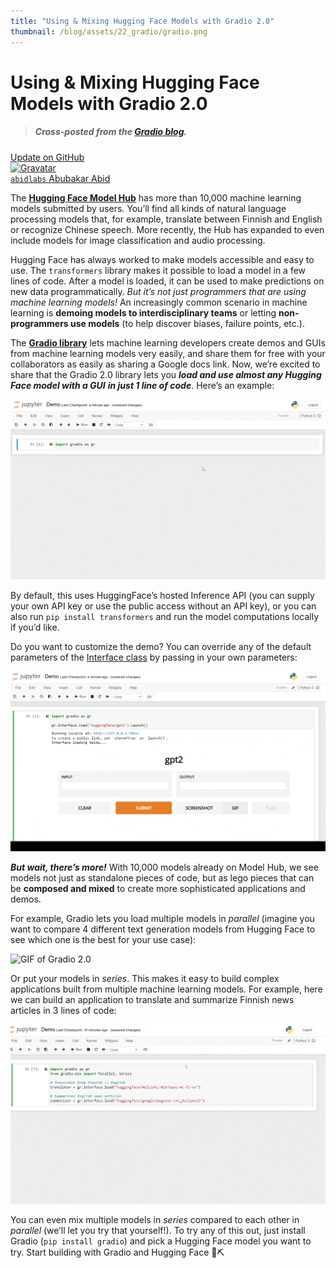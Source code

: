 ```yaml
---
title: "Using & Mixing Hugging Face Models with Gradio 2.0"
thumbnail: /blog/assets/22_gradio/gradio.png
---
```


# Using & Mixing Hugging Face Models with Gradio 2.0

> ##### Cross-posted from the&nbsp;[Gradio blog](https://gradio.app/blog/using-huggingface-models).

<div class="blog-metadata">
    <a target="_blank" class="btn no-underline text-sm mb-5 font-sans" href="https://github.com/huggingface/blog/blob/master/gradio.md">
        Update on GitHub
    </a>
</div>

<div class="author-card">
    <a href="/abidlabs">
        <img class="avatar avatar-user" src="https://aeiljuispo.cloudimg.io/v7/https://s3.amazonaws.com/moonup/production/uploads/1621947938344-noauth.png?w=200&h=200&f=face" title="Gravatar">
        <div class="bfc">
            <code>abidlabs</code>
            <span class="fullname">Abubakar Abid</span>
        </div>
    </a>
</div>


The **[Hugging Face Model Hub](https://huggingface.co/models)** has more than 10,000 machine learning models submitted by users. You’ll find all kinds of natural language processing models that, for example, translate between Finnish and English or recognize Chinese speech. More recently, the Hub has expanded to even include models for image classification and audio processing. 

Hugging Face has always worked to make models accessible and easy to use. The `transformers` library makes it possible to load a model in a few lines of code. After a model is loaded, it can be used to make predictions on new data programmatically.  _But it’s not just programmers that are using machine learning models!_ An increasingly common scenario in machine learning is **demoing models to interdisciplinary teams** or letting **non-programmers use models** (to help discover biases, failure points, etc.). 

The **[Gradio library](https://gradio.app/)** lets machine learning developers create demos and GUIs from machine learning models very easily, and share them for free with your collaborators as easily as sharing a Google docs link. Now, we’re excited to share that the Gradio 2.0 library lets you **_load and use almost any Hugging Face model_ _with a GUI_** **_in just 1 line of code_**. Here’s an example:

![GIF of Gradio 2.0](./assets/22_gradio/recording-20.gif)

By default, this uses HuggingFace’s hosted Inference API (you can supply your own API key or use the public access without an API key), or you can also run `pip install transformers` and run the model computations locally if you’d like.

Do you want to customize the demo? You can override any of the default parameters of the [Interface class](https://gradio.app/docs) by passing in your own parameters:


![GIF of Gradio 2.0](./assets/22_gradio/recording-21.gif)




**_But wait, there’s more!_** With 10,000 models already on Model Hub, we see models not just as standalone pieces of code, but as lego pieces that can be **composed and mixed** to create more sophisticated applications and demos. 

For example, Gradio lets you load multiple models in _parallel_ (imagine you want to compare 4 different text generation models from Hugging Face to see which one is the best for your use case):

![GIF of Gradio 2.0](./assets/22_gradio/recording-22.gif)

Or put your models in _series_. This makes it easy to build complex applications built from multiple machine learning models. For example, here we can build an application to translate and summarize Finnish news articles in 3 lines of code:

![GIF of Gradio 2.0](./assets/22_gradio/recording-24.gif)

You can even mix multiple models in _series_ compared to each other in _parallel_ (we’ll let you try that yourself!). To try any of this out, just install Gradio (`pip install gradio`) and pick a Hugging Face model you want to try. Start building with Gradio and Hugging Face 🧱⛏️

